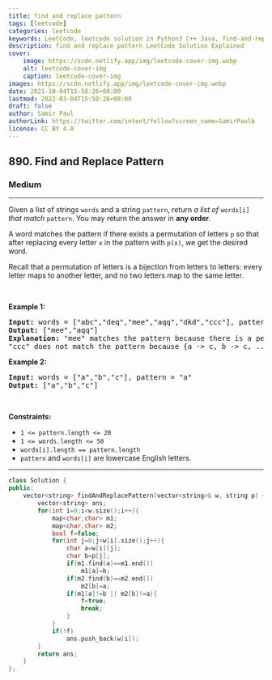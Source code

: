 ```yaml
---
title: find and replace pattern
tags: [leetcode]
categories: leetcode
keywords: LeetCode, leetcode solution in Python3 C++ Java, find-and-replace-pattern solution
description: find and replace pattern LeetCode Solution Explained
cover:
    image: https://scdn.netlify.app/img/leetcode-cover-img.webp
    alt: leetcode-cover-img
    caption: leetcode-cover-img
images: https://scdn.netlify.app/img/leetcode-cover-img.webp
date: 2021-10-04T15:58:26+08:00
lastmod: 2022-03-04T15:58:26+08:00
draft: false
author: Samir Paul
authorLink: https://twitter.com/intent/follow?screen_name=SamirPaulb
license: CC BY 4.0
---
```



<h2>890. Find and Replace Pattern</h2><h3>Medium</h3><hr><div><p>Given a list of strings <code>words</code> and a string <code>pattern</code>, return <em>a list of</em> <code>words[i]</code> <em>that match</em> <code>pattern</code>. You may return the answer in <strong>any order</strong>.</p>

<p>A word matches the pattern if there exists a permutation of letters <code>p</code> so that after replacing every letter <code>x</code> in the pattern with <code>p(x)</code>, we get the desired word.</p>

<p>Recall that a permutation of letters is a bijection from letters to letters: every letter maps to another letter, and no two letters map to the same letter.</p>

<p>&nbsp;</p>
<p><strong>Example 1:</strong></p>

<pre><strong>Input:</strong> words = ["abc","deq","mee","aqq","dkd","ccc"], pattern = "abb"
<strong>Output:</strong> ["mee","aqq"]
<strong>Explanation:</strong> "mee" matches the pattern because there is a permutation {a -&gt; m, b -&gt; e, ...}. 
"ccc" does not match the pattern because {a -&gt; c, b -&gt; c, ...} is not a permutation, since a and b map to the same letter.
</pre>

<p><strong>Example 2:</strong></p>

<pre><strong>Input:</strong> words = ["a","b","c"], pattern = "a"
<strong>Output:</strong> ["a","b","c"]
</pre>

<p>&nbsp;</p>
<p><strong>Constraints:</strong></p>

<ul>
	<li><code>1 &lt;= pattern.length &lt;= 20</code></li>
	<li><code>1 &lt;= words.length &lt;= 50</code></li>
	<li><code>words[i].length == pattern.length</code></li>
	<li><code>pattern</code> and <code>words[i]</code> are lowercase English letters.</li>
</ul>
</div>

---




```cpp
class Solution {
public:
    vector<string> findAndReplacePattern(vector<string>& w, string p) {
        vector<string> ans;
        for(int i=0;i<w.size();i++){
            map<char,char> m1;
            map<char,char> m2;
            bool f=false;
            for(int j=0;j<w[i].size();j++){
                char a=w[i][j];
                char b=p[j];
                if(m1.find(a)==m1.end())
                    m1[a]=b;
                if(m2.find(b)==m2.end())
                    m2[b]=a;
                if(m1[a]!=b || m2[b]!=a){
                    f=true;
                    break;
                }   
            }
            if(!f)
                ans.push_back(w[i]);
        }
        return ans;
    }
};
```
